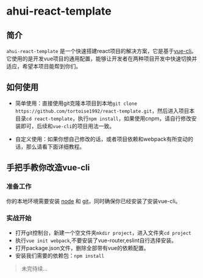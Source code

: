 # ahui-react-template

## 简介
`ahui-react-template` 是一个快速搭建react项目的解决方案，它是基于[vue-cli](https://github.com/vuejs/vue-cli)。它使用的是开发vue项目的通用配置，能够让开发者在两种项目开发中快速切换并适应，希望本项目能帮到你们。

## 如何使用
- 简单使用：直接使用git克隆本项目到本地`git clone https://github.com/tortoise1992/react-template.git`，然后进入项目本目录`cd react-template`，执行`npm install`，如果使用cnpm，请自行修改安装即可，后续和`vue-cli`的项目用法一致。

- 自定义使用：如果你想自己修改的话，或者项目依赖和webpack有所变动的话，那么请看下面详细教程。

## 手把手教你改造vue-cli
### 准备工作
你的本地环境需要安装 [node](http://nodejs.org/) 和 [git](https://git-scm.com/)，同时确保你已经安装了安装vue-cli。

### 实战开始
- 打开git控制台，新建一个空文件夹`mkdir project`，进入文件夹`cd project`
- 执行`vue init webpack`,不要安装了vue-router,eslint自行选择安装。
- 打开package.json文件，删除全部带有vue的依赖配置。
- 安装我们需要的依赖包：`npm install `


> 未完待续...
